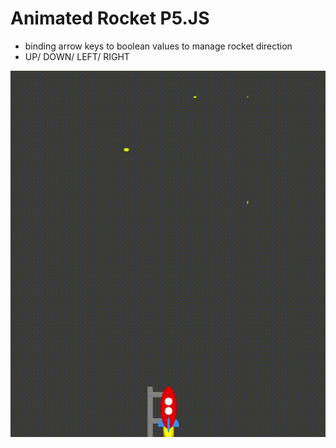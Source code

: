 # Animated Rocket P5.JS

- binding arrow keys to boolean values to manage rocket direction
- UP/ DOWN/ LEFT/ RIGHT


![animatedrocketp5.js](assets/rocket.gif)